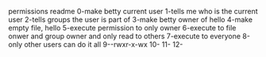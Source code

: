 permissions readme
0-make betty current user
1-tells me who is the current user
2-tells groups the user is part of
3-make betty owner of hello
4-make empty file, hello
5-execute permission to only owner
6-execute to file onwer and group owner and only read to others
7-execute to everyone
8-only other users can do it all
9--rwxr-x-wx
10-
11-
12-
